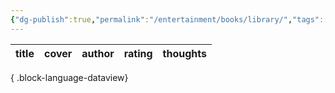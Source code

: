 ```yaml
---
{"dg-publish":true,"permalink":"/entertainment/books/library/","tags":["books","entertainment","reviews"]}
---
```



| title | cover | author | rating | thoughts |
| ----- | ----- | ------ | ------ | -------- |

{ .block-language-dataview}


